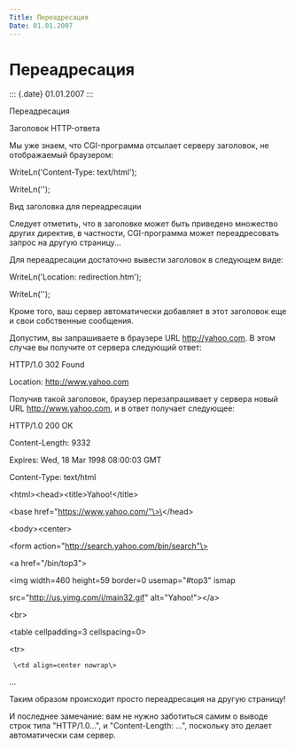 ```yaml
---
Title: Переадресация
Date: 01.01.2007
---
```



Переадресация
=============

::: {.date}
01.01.2007
:::

Переадресация

Заголовок HTTP-ответа

Мы уже знаем, что CGI-программа отсылает серверу заголовок, не
отображаемый браузером:

WriteLn(\'Content-Type: text/html\');

WriteLn(\'\');

Вид заголовка для переадресации

Следует отметить, что в заголовке может быть приведено множество других
директив, в частности, CGI-программа может переадресовать запрос на
другую страницу...

Для переадресации достаточно вывести заголовок в следующем виде:

WriteLn(\'Location: redirection.htm\');

WriteLn(\'\');

Кроме того, ваш сервер автоматически добавляет в этот заголовок еще и
свои собственные сообщения.

Допустим, вы запрашиваете в браузере URL http://yahoo.com. В этом случае
вы получите от сервера следующий ответ:

HTTP/1.0 302 Found

Location: http://www.yahoo.com

Получив такой заголовок, браузер перезапрашивает у сервера новый URL
http://www.yahoo.com, и в ответ получает следующее:

HTTP/1.0 200 OK

Content-Length: 9332

Expires: Wed, 18 Mar 1998 08:00:03 GMT     

Content-Type: text/html

 

\<html\>\<head\>\<title\>Yahoo!\</title\>

\<base href="https://www.yahoo.com/"\>\</head\>

\<body\>\<center\>

\<form action="http://search.yahoo.com/bin/search"\>

\<a href="/bin/top3"\>

\<img width=460 height=59 border=0 usemap="#top3" ismap

   src="http://us.yimg.com/i/main32.gif" alt="Yahoo!"\>\</a\>

\<br\>

\<table cellpadding=3 cellspacing=0\>

   \<tr\>

     \<td align=center nowrap\>

...

Таким образом происходит просто переадресация на другую страницу!

 

И последнее замечание: вам не нужно заботиться самим о выводе строк типа
"HTTP/1.0...", и "Content-Length: ...", поскольку это делает
автоматически сам сервер.
